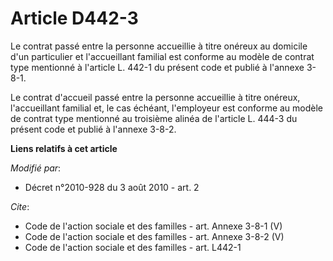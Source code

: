 # Article D442-3

Le contrat passé entre la personne accueillie à titre onéreux au domicile d'un particulier et l'accueillant familial est
conforme au modèle de contrat type mentionné à l'article L. 442-1 du présent code et publié à l'annexe 3-8-1. 

Le contrat d'accueil passé entre la personne accueillie à titre onéreux, l'accueillant familial et, le cas échéant,
l'employeur est conforme au modèle de contrat type mentionné au troisième alinéa de l'article L. 444-3 du présent code et
publié à l'annexe 3-8-2.

**Liens relatifs à cet article**

_Modifié par_:

  - Décret n°2010-928 du 3 août 2010 - art. 2

_Cite_:

  - Code de l'action sociale et des familles - art. Annexe 3-8-1 (V)
  - Code de l'action sociale et des familles - art. Annexe 3-8-2 (V)
  - Code de l'action sociale et des familles - art. L442-1
